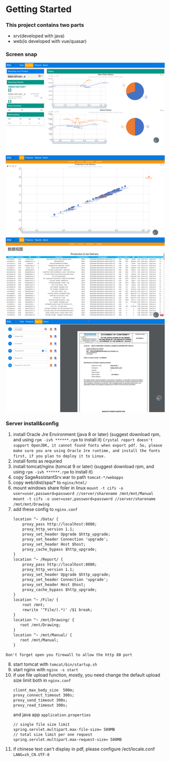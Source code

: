 # Getting Started

### This project contains two parts 
* srv(developed with java)
* web(is developed with vue/quasar)

### Screen snap
![Products Show](./product.png)
![Todo](./Todo.png)
![DataView](./DataView.png)
![Report](./Report.png)

### Server install&config
1. install Oracle Jre Environment (java 8 or later) 
  (suggest download rpm, and using ```rpm -ivh ******.rpm``` to install it)
```Crystal report doesn't support OpenJDK, it cannot found fonts when export pdf. So, please make sure you are using Oracle Jre runtime, and install the fonts first, if you plan to deploy it to Linux.```
2. install fonts as requried
3. install tomcat/nginx (tomcat 9 or later)
 (suggest download rpm, and using ```rpm -ivh ******.rpm``` to install it)
4. copy SageAssistantSrv.war to path ```tomcat-*/webapps```
5. copy web/dist/spa/* to ```nginx/html/``` 
6. mount windows share foler in linux ```mount -t cifs -o user=user,password=password //server/sharename /mnt/mnt/Manual``` ```mount -t cifs -o user=user,password=password //server/sharename /mnt/mnt/Drawing```
7. add these config to ```nginx.conf```
   ```
   location ^~ /Data/ {
       proxy_pass http://localhost:8080;
	   proxy_http_version 1.1;
	   proxy_set_header Upgrade $http_upgrade;
	   proxy_set_header Connection 'upgrade';
	   proxy_set_header Host $host;
	   proxy_cache_bypass $http_upgrade;
   }
   location ^~ /Report/ {
       proxy_pass http://localhost:8080;
	   proxy_http_version 1.1;
	   proxy_set_header Upgrade $http_upgrade;
	   proxy_set_header Connection 'upgrade';
	   proxy_set_header Host $host;
	   proxy_cache_bypass $http_upgrade;
   }
   location ^~ /File/ {
       root /mnt;
	   rewrite '^File/(.*)' /$1 break;
   }
   location ^~ /mnt/Drawing/ {
      root /mnt/Drawing;
   }   
   location ^~ /mnt/Manual/ {
      root /mnt/Manual;
   }
   ```
   
```Don't forget open you firewall to allow the http 80 port```

8. start tomcat with ```tomcat/bin/startup.sh```
9. start nginx with ```nginx -s start```
10. if use file upload function, mostly, you need change the default upload size limit both in ```nginx.conf``` 
    ```
    client_max_body_size  500m;
    proxy_connect_timeout 300s;
    proxy_send_timeout 300s;
    proxy_read_timeout 300s;
    ```
    and java app ```application.properties```
    ```
    // single file size limit
    spring.servlet.multipart.max-file-size= 500MB
    // total size limit per one request
    spring.servlet.multipart.max-request-size= 500MB
    ```
11. if chinese text can't display in pdf, please configure /ect/locale.conf
    ```LANG=zh_CN.UTF-8```